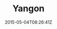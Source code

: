 ---
title: "Yangon"
date: 2015-05-04T08:26:41Z
draft: false
description: ""
type: post
region: "Southeast Asia"
country: "Burma (Myanmar)"
thumbnail: "yangon-1.jpg"
---